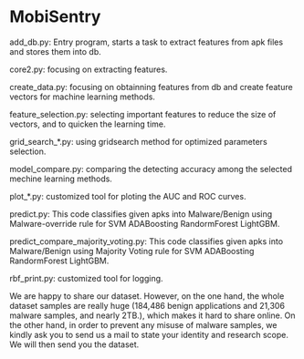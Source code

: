 # MobiSentry
add_db.py: Entry program, starts a task to extract features from apk files and stores them into db.

core2.py: focusing on extracting features.

create_data.py: focusing on obtainning features from db and create feature vectors for machine learning methods.

feature_selection.py: selecting important features to reduce the size of vectors, and to quicken the learning time.

grid_search_*.py: using gridsearch method for optimized parameters selection.

model_compare.py: comparing the detecting accuracy among the selected mechine learning methods.

plot_*.py: customized tool for ploting the AUC and ROC curves.

predict.py: This code classifies given apks into Malware/Benign using Malware-override rule for SVM ADABoosting RandormForest LightGBM.

predict_compare_majority_voting.py: This code classifies given apks into Malware/Benign using Majority Voting rule for SVM ADABoosting RandormForest LightGBM.

rbf_print.py: customized tool for logging.

We are happy to share our dataset. However, on the one hand, the whole dataset samples are really huge (184,486 benign applications and 21,306 malware samples, and nearly 2TB.), which makes it hard to share online. On the other hand, in order to prevent any misuse of malware samples, we kindly ask you to send us a mail to state your identity and research scope. We will then send you the dataset.
